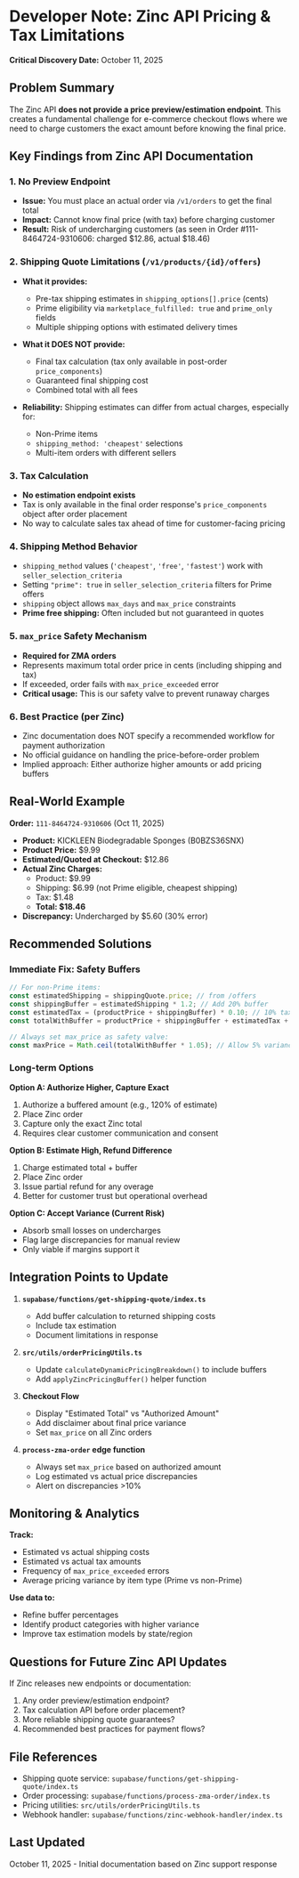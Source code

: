# Developer Note: Zinc API Pricing & Tax Limitations

**Critical Discovery Date:** October 11, 2025

## Problem Summary
The Zinc API **does not provide a price preview/estimation endpoint**. This creates a fundamental challenge for e-commerce checkout flows where we need to charge customers the exact amount before knowing the final price.

## Key Findings from Zinc API Documentation

### 1. **No Preview Endpoint**
- **Issue:** You must place an actual order via `/v1/orders` to get the final total
- **Impact:** Cannot know final price (with tax) before charging customer
- **Result:** Risk of undercharging customers (as seen in Order #111-8464724-9310606: charged $12.86, actual $18.46)

### 2. **Shipping Quote Limitations** (`/v1/products/{id}/offers`)
- **What it provides:**
  - Pre-tax shipping estimates in `shipping_options[].price` (cents)
  - Prime eligibility via `marketplace_fulfilled: true` and `prime_only` fields
  - Multiple shipping options with estimated delivery times
  
- **What it DOES NOT provide:**
  - Final tax calculation (tax only available in post-order `price_components`)
  - Guaranteed final shipping cost
  - Combined total with all fees
  
- **Reliability:** Shipping estimates can differ from actual charges, especially for:
  - Non-Prime items
  - `shipping_method: 'cheapest'` selections
  - Multi-item orders with different sellers

### 3. **Tax Calculation**
- **No estimation endpoint exists**
- Tax is only available in the final order response's `price_components` object after order placement
- No way to calculate sales tax ahead of time for customer-facing pricing

### 4. **Shipping Method Behavior**
- `shipping_method` values (`'cheapest'`, `'free'`, `'fastest'`) work with `seller_selection_criteria`
- Setting `"prime": true` in `seller_selection_criteria` filters for Prime offers
- `shipping` object allows `max_days` and `max_price` constraints
- **Prime free shipping:** Often included but not guaranteed in quotes

### 5. **`max_price` Safety Mechanism**
- **Required for ZMA orders**
- Represents maximum total order price in cents (including shipping and tax)
- If exceeded, order fails with `max_price_exceeded` error
- **Critical usage:** This is our safety valve to prevent runaway charges

### 6. **Best Practice (per Zinc)**
- Zinc documentation does NOT specify a recommended workflow for payment authorization
- No official guidance on handling the price-before-order problem
- Implied approach: Either authorize higher amounts or add pricing buffers

## Real-World Example
**Order:** `111-8464724-9310606` (Oct 11, 2025)
- **Product:** KICKLEEN Biodegradable Sponges (B0BZS36SNX)
- **Product Price:** $9.99
- **Estimated/Quoted at Checkout:** $12.86
- **Actual Zinc Charges:**
  - Product: $9.99
  - Shipping: $6.99 (not Prime eligible, cheapest shipping)
  - Tax: $1.48
  - **Total: $18.46**
- **Discrepancy:** Undercharged by $5.60 (30% error)

## Recommended Solutions

### Immediate Fix: Safety Buffers
```typescript
// For non-Prime items:
const estimatedShipping = shippingQuote.price; // from /offers
const shippingBuffer = estimatedShipping * 1.2; // Add 20% buffer
const estimatedTax = (productPrice + shippingBuffer) * 0.10; // 10% tax estimate
const totalWithBuffer = productPrice + shippingBuffer + estimatedTax + elyphantFee;

// Always set max_price as safety valve:
const maxPrice = Math.ceil(totalWithBuffer * 1.05); // Allow 5% variance
```

### Long-term Options

**Option A: Authorize Higher, Capture Exact**
1. Authorize a buffered amount (e.g., 120% of estimate)
2. Place Zinc order
3. Capture only the exact Zinc total
4. Requires clear customer communication and consent

**Option B: Estimate High, Refund Difference**
1. Charge estimated total + buffer
2. Place Zinc order
3. Issue partial refund for any overage
4. Better for customer trust but operational overhead

**Option C: Accept Variance (Current Risk)**
- Absorb small losses on undercharges
- Flag large discrepancies for manual review
- Only viable if margins support it

## Integration Points to Update

1. **`supabase/functions/get-shipping-quote/index.ts`**
   - Add buffer calculation to returned shipping costs
   - Include tax estimation
   - Document limitations in response

2. **`src/utils/orderPricingUtils.ts`**
   - Update `calculateDynamicPricingBreakdown()` to include buffers
   - Add `applyZincPricingBuffer()` helper function

3. **Checkout Flow**
   - Display "Estimated Total" vs "Authorized Amount"
   - Add disclaimer about final price variance
   - Set `max_price` on all Zinc orders

4. **`process-zma-order` edge function**
   - Always set `max_price` based on authorized amount
   - Log estimated vs actual price discrepancies
   - Alert on discrepancies >10%

## Monitoring & Analytics

**Track:**
- Estimated vs actual shipping costs
- Estimated vs actual tax amounts
- Frequency of `max_price_exceeded` errors
- Average pricing variance by item type (Prime vs non-Prime)

**Use data to:**
- Refine buffer percentages
- Identify product categories with higher variance
- Improve tax estimation models by state/region

## Questions for Future Zinc API Updates

If Zinc releases new endpoints or documentation:
1. Any order preview/estimation endpoint?
2. Tax calculation API before order placement?
3. More reliable shipping quote guarantees?
4. Recommended best practices for payment flows?

## File References
- Shipping quote service: `supabase/functions/get-shipping-quote/index.ts`
- Order processing: `supabase/functions/process-zma-order/index.ts`
- Pricing utilities: `src/utils/orderPricingUtils.ts`
- Webhook handler: `supabase/functions/zinc-webhook-handler/index.ts`

## Last Updated
October 11, 2025 - Initial documentation based on Zinc support response
